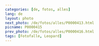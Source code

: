 ```yaml
---
categories: [de, fotos, alles]
lang: de
layout: photo
next_photo: /de/fotos/alles/P0000413.html
picname: P0000415
prev_photo: /de/fotos/alles/P0000416.html
tags: [Fotofalle, Leopard]
---
```

